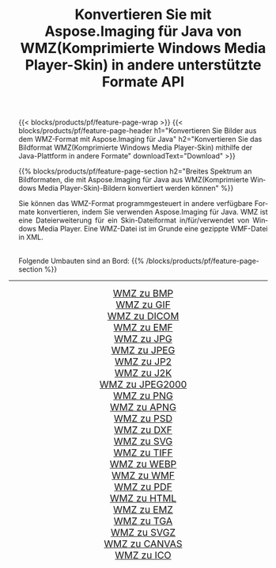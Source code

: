 ﻿---
title: Konvertieren Sie mit Aspose.Imaging für Java von WMZ(Komprimierte Windows Media Player-Skin) in andere unterstützte Formate API 
weight: 3920
url: /de/java/conversion/from/wmz/ 
lang: de
langdirlevel: 2
locales: zh-hans,ja,it,ru,de,es,fr,nl,id,lt,pl,pt,vi,tr,ko,zh-hant,ar,hi,th,sv,cs,uk,he
description: Aspose.Imaging kann mithilfe der Java-Plattform problemlos von WMZ(Komprimierte Windows Media Player-Skin) in andere Formate konvertieren
---

{{< blocks/products/pf/feature-page-wrap >}}
{{< blocks/products/pf/feature-page-header h1="Konvertieren Sie Bilder aus dem WMZ-Format mit Aspose.Imaging für Java" h2="Konvertieren Sie das Bildformat WMZ(Komprimierte Windows Media Player-Skin) mithilfe der Java-Plattform in andere Formate" downloadText="Download" >}}


{{% blocks/products/pf/feature-page-section  h2="Breites Spektrum an Bildformaten, die mit Aspose.Imaging für Java aus WMZ(Komprimierte Windows Media Player-Skin)-Bildern konvertiert werden können" %}}
<p align=justify>Sie können das WMZ-Format programmgesteuert in andere verfügbare Formate konvertieren, indem Sie verwenden
Aspose.Imaging für Java. WMZ ist eine Dateierweiterung für ein Skin-Dateiformat in/für/verwendet von Windows Media Player. Eine WMZ-Datei ist im Grunde eine gezippte WMF-Datei in XML.</p>
<br/>
Folgende Umbauten sind an Bord:
{{% /blocks/products/pf/feature-page-section %}}
<div class="container-fluid productfamilypage bg-gray">
    <div class="convertypes bg-gray agp-content section">
        <div class="container">
		<hr style="margin-left:-20px;"/>
		<div class="row other-converters" style="gap: 10px;font-size: 19px;text-align:center;">
		    <div class='col-md-2 other-converter remove-lp remove-rp'><a href="/imaging/de/java/conversion/wmz-to-bmp/" style="padding:15px;">WMZ zu BMP</a></div><div class='col-md-2 other-converter remove-lp remove-rp'><a href="/imaging/de/java/conversion/wmz-to-gif/" style="padding:15px;">WMZ zu GIF</a></div><div class='col-md-2 other-converter remove-lp remove-rp'><a href="/imaging/de/java/conversion/wmz-to-dicom/" style="padding:15px;">WMZ zu DICOM</a></div><div class='col-md-2 other-converter remove-lp remove-rp'><a href="/imaging/de/java/conversion/wmz-to-emf/" style="padding:15px;">WMZ zu EMF</a></div><div class='col-md-2 other-converter remove-lp remove-rp'><a href="/imaging/de/java/conversion/wmz-to-jpg/" style="padding:15px;">WMZ zu JPG</a></div><div class='col-md-2 other-converter remove-lp remove-rp'><a href="/imaging/de/java/conversion/wmz-to-jpeg/" style="padding:15px;">WMZ zu JPEG</a></div><div class='col-md-2 other-converter remove-lp remove-rp'><a href="/imaging/de/java/conversion/wmz-to-jp2/" style="padding:15px;">WMZ zu JP2</a></div><div class='col-md-2 other-converter remove-lp remove-rp'><a href="/imaging/de/java/conversion/wmz-to-j2k/" style="padding:15px;">WMZ zu J2K</a></div><div class='col-md-2 other-converter remove-lp remove-rp'><a href="/imaging/de/java/conversion/wmz-to-jpeg2000/" style="padding:15px;">WMZ zu JPEG2000</a></div><div class='col-md-2 other-converter remove-lp remove-rp'><a href="/imaging/de/java/conversion/wmz-to-png/" style="padding:15px;">WMZ zu PNG</a></div><div class='col-md-2 other-converter remove-lp remove-rp'><a href="/imaging/de/java/conversion/wmz-to-apng/" style="padding:15px;">WMZ zu APNG</a></div><div class='col-md-2 other-converter remove-lp remove-rp'><a href="/imaging/de/java/conversion/wmz-to-psd/" style="padding:15px;">WMZ zu PSD</a></div><div class='col-md-2 other-converter remove-lp remove-rp'><a href="/imaging/de/java/conversion/wmz-to-dxf/" style="padding:15px;">WMZ zu DXF</a></div><div class='col-md-2 other-converter remove-lp remove-rp'><a href="/imaging/de/java/conversion/wmz-to-svg/" style="padding:15px;">WMZ zu SVG</a></div><div class='col-md-2 other-converter remove-lp remove-rp'><a href="/imaging/de/java/conversion/wmz-to-tiff/" style="padding:15px;">WMZ zu TIFF</a></div><div class='col-md-2 other-converter remove-lp remove-rp'><a href="/imaging/de/java/conversion/wmz-to-webp/" style="padding:15px;">WMZ zu WEBP</a></div><div class='col-md-2 other-converter remove-lp remove-rp'><a href="/imaging/de/java/conversion/wmz-to-wmf/" style="padding:15px;">WMZ zu WMF</a></div><div class='col-md-2 other-converter remove-lp remove-rp'><a href="/imaging/de/java/conversion/wmz-to-pdf/" style="padding:15px;">WMZ zu PDF</a></div><div class='col-md-2 other-converter remove-lp remove-rp'><a href="/imaging/de/java/conversion/wmz-to-html/" style="padding:15px;">WMZ zu HTML</a></div><div class='col-md-2 other-converter remove-lp remove-rp'><a href="/imaging/de/java/conversion/wmz-to-emz/" style="padding:15px;">WMZ zu EMZ</a></div><div class='col-md-2 other-converter remove-lp remove-rp'><a href="/imaging/de/java/conversion/wmz-to-tga/" style="padding:15px;">WMZ zu TGA</a></div><div class='col-md-2 other-converter remove-lp remove-rp'><a href="/imaging/de/java/conversion/wmz-to-svgz/" style="padding:15px;">WMZ zu SVGZ</a></div><div class='col-md-2 other-converter remove-lp remove-rp'><a href="/imaging/de/java/conversion/wmz-to-canvas/" style="padding:15px;">WMZ zu CANVAS</a></div><div class='col-md-2 other-converter remove-lp remove-rp'><a href="/imaging/de/java/conversion/wmz-to-ico/" style="padding:15px;">WMZ zu ICO</a></div>
                </div>
        </div>
    </div>
</div>
<br/>

